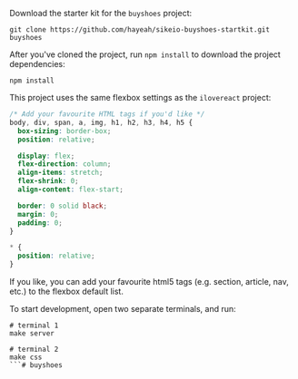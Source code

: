 Download the starter kit for the `buyshoes` project:

```
git clone https://github.com/hayeah/sikeio-buyshoes-startkit.git buyshoes
```

After you've cloned the project, run `npm install` to download the project dependencies:

```
npm install
```

This project uses the same flexbox settings as the `ilovereact` project:

```css
/* Add your favourite HTML tags if you'd like */
body, div, span, a, img, h1, h2, h3, h4, h5 {
  box-sizing: border-box;
  position: relative;

  display: flex;
  flex-direction: column;
  align-items: stretch;
  flex-shrink: 0;
  align-content: flex-start;

  border: 0 solid black;
  margin: 0;
  padding: 0;
}

* {
  position: relative;
}
```

If you like, you can add your favourite html5 tags (e.g. section, article, nav, etc.) to the flexbox default list.

To start development, open two separate terminals, and run:

```
# terminal 1
make server

# terminal 2
make css
```# buyshoes
